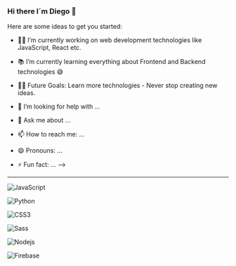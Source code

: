 ### Hi there I´m Diego 👋

Here are some ideas to get you started:

- 👨‍💻 I’m currently working on web development technologies like JavaScript, React etc.
- 📚 I’m currently learning everything about Frontend and Backend technologies 😅
- 💪🏼 Future Goals: Learn more technologies - Never stop creating new ideas.


- 🤔 I’m looking for help with ...
- 💬 Ask me about ...
- 📫 How to reach me: ...
- 😄 Pronouns: ...
- ⚡  Fun fact: ...
-->

------------------------------




![JavaScript](https://img.shields.io/badge/-JavaScript-%23F7DF1C?style=flat-square&logo=javascript&logoColor=000000&labelColor=%23F7DF1C&color=%23FFCE5A)

![Python](http://img.shields.io/badge/-Python-3776AB?style=flat-square&logo=python&logoColor=ffffff)

![CSS3](https://img.shields.io/badge/-CSS3-%231572B6?style=flat-square&logo=css3)

![Sass](https://img.shields.io/badge/-Sass-%23CC6699?style=flat-square&logo=sass&logoColor=ffffff)

![Nodejs](https://img.shields.io/badge/-Nodejs-339933?style=flat-square&logo=Node.js&logoColor=ffffff)

![Firebase](https://img.shields.io/badge/-Firebase-FFCA28?style=flat-square&logo=firebase&logoColor=ffffff)


